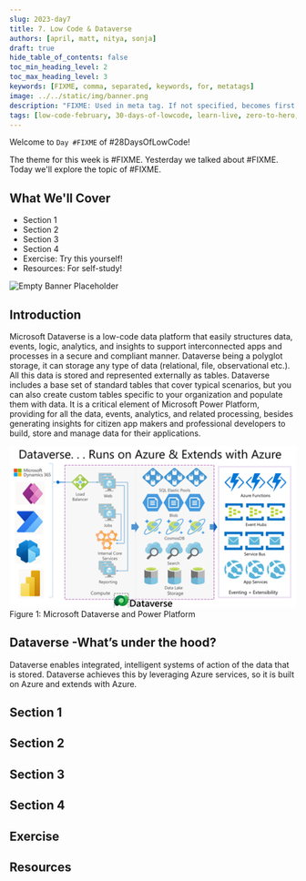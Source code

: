 ```yaml
---
slug: 2023-day7
title: 7. Low Code & Dataverse
authors: [april, matt, nitya, sonja]
draft: true
hide_table_of_contents: false
toc_min_heading_level: 2
toc_max_heading_level: 3
keywords: [FIXME, comma, separated, keywords, for, metatags]
image: ../../static/img/banner.png
description: "FIXME: Used in meta tag. If not specified, becomes first line of Markdown" 
tags: [low-code-february, 30-days-of-lowcode, learn-live, zero-to-hero, ask-the-expert,fusion-teams, power-platform]
---
```


<head>
  <meta name="twitter:url" 
    content="https://microsoft.github.io/Low-Code/blog/slug-FIXME" />
  <meta name="twitter:title" 
    content="FIXME: Title Of Post" />
  <meta name="twitter:description" 
    content="FIXME: Post Description" />
  <meta name="twitter:image" 
    content="FIXME: Post Image" />
  <meta name="twitter:card" content="summary_large_image" />
  <meta name="twitter:creator" 
    content="@nitya" />
  <meta name="twitter:site" content="@AzureAdvocates" /> 
  <link rel="canonical" 
    href="https://microsoft.github.io/Low-Code/blog/slug-FIXME" />
</head>

Welcome to `Day #FIXME` of #28DaysOfLowCode!

The theme for this week is #FIXME. Yesterday we talked about #FIXME. Today we'll explore the topic of #FIXME.

## What We'll Cover
 * Section 1
 * Section 2
 * Section 3
 * Section 4
 * Exercise: Try this yourself!
 * Resources: For self-study!

<!-- FIXME: banner image -->
![Empty Banner Placeholder](../../../static/img/banner.png)


<!-- ************************************* -->
<!--  AUTHORS: ONLY UPDATE BELOW THIS LINE -->
<!-- ************************************* -->

## Introduction
Microsoft Dataverse is a low-code data platform that easily structures data, events, logic, analytics, and insights to support interconnected apps and processes in a secure and compliant manner. Dataverse being a polyglot storage, it can storage any type of data (relational, file, observational etc.). All this data is stored and represented externally as tables. Dataverse includes a base set of standard tables that cover typical scenarios, but you can also create custom tables specific to your organization and populate them with data. It is a critical element of Microsoft Power Platform, providing for all the data, events, analytics, and related processing, besides generating insights for citizen app makers and professional developers to build, store and manage data for their applications.

![Microsoft Dataverse Runs on Azure](./DataverseRunsOnAzure.png) 
Figure 1: Microsoft Dataverse and Power Platform

## Dataverse -What’s under the hood?
Dataverse enables integrated, intelligent systems of action of the data that is stored. Dataverse achieves this by leveraging Azure services, so it is built on Azure and extends with Azure. 

## Section 1

## Section 2

## Section 3

## Section 4

## Exercise

## Resources